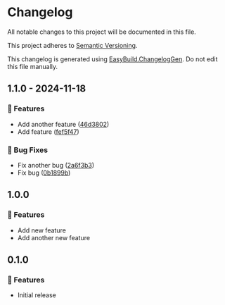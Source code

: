 ﻿# Changelog

All notable changes to this project will be documented in this file.

This project adheres to [Semantic Versioning](https://semver.org/spec/v2.0.0.html).

This changelog is generated using [EasyBuild.ChangelogGen](https://github.com/easybuild-org/EasyBuild.ChangelogGen). Do not edit this file manually.

<!-- EasyBuild: START -->
<!-- last_commit_released: 0b1899bb03d3eb86a30c84aa4c66c037527fbd14 -->
<!-- EasyBuild: END -->

## 1.1.0 - 2024-11-18

### 🚀 Features

* Add another feature ([46d3802](https://github.com/owner/repository/commit/46d380257c08fe1f74e4596b8720d71a39f6e629))
* Add feature ([fef5f47](https://github.com/owner/repository/commit/fef5f479d65172bd385b781bbed83f6eee2a32c6))

### 🐞 Bug Fixes

* Fix another bug ([2a6f3b3](https://github.com/owner/repository/commit/2a6f3b3403aaa629de6e65558448b37f126f8e86))
* Fix bug ([0b1899b](https://github.com/owner/repository/commit/0b1899bb03d3eb86a30c84aa4c66c037527fbd14))

## 1.0.0

### 🚀 Features

* Add new feature
* Add another new feature

## 0.1.0

### 🚀 Features

* Initial release
